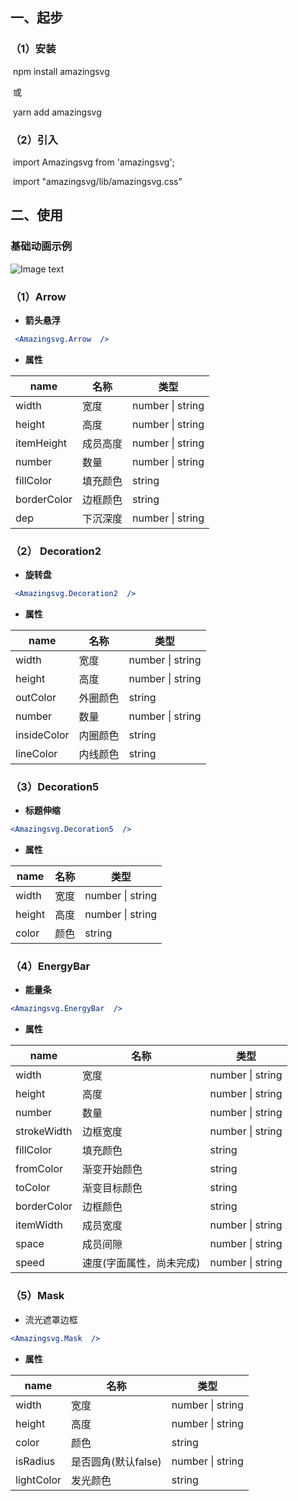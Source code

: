 ## 一、起步

### （1）安装

​    npm install amazingsvg  

​    或 

​    yarn add amazingsvg  

### （2）引入 

​    import Amazingsvg from 'amazingsvg';

​    import "amazingsvg/lib/amazingsvg.css"



## 二、使用

### 基础动画示例

![Image text](https://file.aitsign.cn/aiEnterprise/web/dev/picture/2023/1206/20231206133845GonQw_YvCpi.gif)

### （1）Arrow

-  **箭头悬浮**

```jsx
 <Amazingsvg.Arrow  />
```

- **属性**

| name        | 名称     | 类型             |
| ----------- | -------- | ---------------- |
| width       | 宽度     | number \| string |
| height      | 高度     | number \| string |
| itemHeight  | 成员高度 | number \| string |
| number      | 数量     | number \| string |
| fillColor   | 填充颜色 | string           |
| borderColor | 边框颜色 | string           |
| dep         | 下沉深度 | number \| string |



### （2） Decoration2

- **旋转盘**

```jsx
 <Amazingsvg.Decoration2  />
```

- **属性**

| name        | 名称     | 类型             |
| ----------- | -------- | ---------------- |
| width       | 宽度     | number \| string |
| height      | 高度     | number \| string |
| outColor    | 外圈颜色 | string           |
| number      | 数量     | number \| string |
| insideColor | 内圈颜色 | string           |
| lineColor   | 内线颜色 | string           |



### （3）Decoration5

- **标题伸缩**

```jsx
<Amazingsvg.Decoration5  />
```

- **属性**

| name   | 名称 | 类型             |
| ------ | ---- | ---------------- |
| width  | 宽度 | number \| string |
| height | 高度 | number \| string |
| color  | 颜色 | string           |



### （4）EnergyBar

- **能量条**

```jsx
<Amazingsvg.EnergyBar  />
```

- **属性**

| name        | 名称                     | 类型             |
| ----------- | ------------------------ | ---------------- |
| width       | 宽度                     | number \| string |
| height      | 高度                     | number \| string |
| number      | 数量                     | number \| string |
| strokeWidth | 边框宽度                 | number \| string |
| fillColor   | 填充颜色                 | string           |
| fromColor   | 渐变开始颜色             | string           |
| toColor     | 渐变目标颜色             | string           |
| borderColor | 边框颜色                 | string           |
| itemWidth   | 成员宽度                 | number \| string |
| space       | 成员间隙                 | number \| string |
| speed       | 速度(字面属性，尚未完成) | number \| string |



### （5）Mask

- 流光遮罩边框

```jsx
<Amazingsvg.Mask  />
```

- **属性**

| name       | 名称                | 类型             |
| ---------- | ------------------- | ---------------- |
| width      | 宽度                | number \| string |
| height     | 高度                | number \| string |
| color      | 颜色                | string           |
| isRadius   | 是否圆角(默认false) | number \| string |
| lightColor | 发光颜色            | string           |